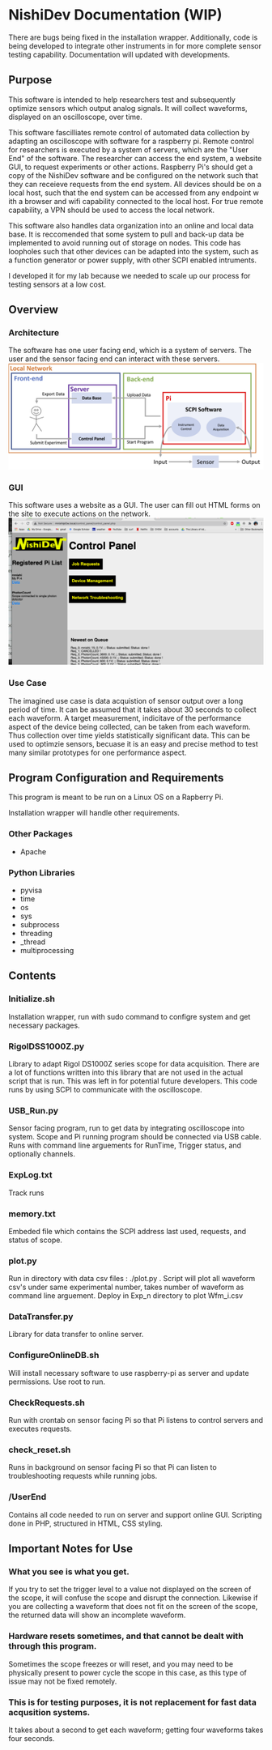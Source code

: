 # NishiDev Documentation (WIP)
There are bugs being fixed in the installation wrapper. 
Additionally, code is being developed to integrate other instruments in for more complete sensor testing capability. 
Documentation will updated with developments. 

## Purpose
This software is intended to help researchers test and subsequently optimize sensors which output analog signals. It will collect waveforms, displayed on an oscilloscope, over time. 

This software fascilliates remote control of automated data collection by adapting an oscilloscope with software for a raspberry pi. Remote control for researchers is executed by a system of servers, which are the "User End" of the software. The researcher can access the end system, a website GUI, to request experiments or other actions. Raspberry Pi's should get a copy of the NishiDev software and be configured on the network such that they can receieve requests from the end system. All devices should be on a local host, such that the end system can be accessed from any endpoint w
ith a browser and wifi capability connected to the local host. For true remote capability, a VPN should be used to access the local network.
 
This software also handles data organization into an online and local data base. It is reccomended that some system to pull and back-up data be implemented to avoid running out of storage on nodes. This code has loopholes such that other devices can be adapted into the system, such as a function generator or power supply, with other SCPI enabled intruments. 

I developed it for my lab because we needed to scale up our process for testing sensors at a low cost. 


## Overview 

### Architecture
The software has one user facing end, which is a system of servers. The user and the sensor facing end can interact with these servers. 
![SCHEME](https://github.com/rnnisi/NishiDev/blob/main/schematic.png)

### GUI
This software uses a website as a GUI. The user can fill out HTML forms on the site to execute actions on the network. 
![GUI](https://github.com/rnnisi/NishiDev/blob/main/GUI.png)

### Use Case
The imagined use case is data acquistion of sensor output over a long period of time. It can be assumed that it takes about 30 seconds to collect each waveform. A target measurement, indicitave of the performance aspect of the device being collected, can be taken from each waveform. Thus collection over time yields statistically significant data. This can be used to optimzie sensors, becuase it is an easy and precise method to test many similar prototypes for one performance aspect. 


## Program Configuration and Requirements
This program is meant to be run on a Linux OS on a Rapberry Pi.

Installation wrapper will handle other requirements. 

### Other Packages
- Apache 

### Python Libraries 
- pyvisa
- time
- os
- sys
- subprocess
- threading
- _thread
- multiprocessing

## Contents

### Initialize.sh
Installation wrapper, run with sudo command to configre system and get necessary packages. 

### RigolDSS1000Z.py
Library to adapt Rigol DS1000Z series scope for data acquisition. There are a lot of functions written into this library that are not used in the actual script that is run. This was left in for potential future developers. This code runs by using SCPI to communicate with the oscilloscope. 

### USB_Run.py
Sensor facing program, run to get data by integrating oscilloscope into system. Scope and Pi running program should be connected via USB cable.  Runs with command line arguements for RunTime, Trigger status, and optionally channels.

### ExpLog.txt 
Track runs

### memory.txt
Embeded file which contains the SCPI address last used, requests, and status of scope.
  
### plot.py
Run in directory with data csv files : ./plot.py <waveform number>. Script will plot all waveform csv's under same experimental number, takes number of waveform as command line arguement. Deploy in Exp_n directory to plot Wfm_i.csv

### DataTransfer.py
Library for data transfer to online server. 

### ConfigureOnlineDB.sh
Will install necessary software to use raspberry-pi as server and update permissions. Use root to run.

### CheckRequests.sh
Run with crontab on sensor facing Pi so that Pi listens to control servers and executes requests. 

### check_reset.sh
Runs in background on sensor facing Pi so that Pi can listen to troubleshooting requests while running jobs. 

### /UserEnd
Contains all code needed to run on server and support online GUI. Scripting done in PHP, structured in HTML, CSS styling. 


## Important Notes for Use

### What you see is what you get. 
If you try to set the trigger level to a value not displayed on the screen of the scope, it will confuse the scope and disrupt the connection. Likewise if you are collecting a waveform that does not fit on the screen of the scope, the returned data will show an incomplete waveform. 

### Hardware resets sometimes, and that cannot be dealt with through this program. 
Sometimes the scope freezes or will reset, and you may need to be physically present to power cycle the scope in this case, as this type of issue may not be fixed remotely. 

### This is for testing purposes, it is not replacement for fast data acqusition systems.
It takes about a second to get each waveform; getting four waveforms takes four seconds. 


